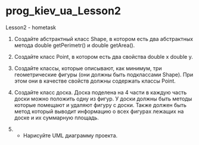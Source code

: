 # prog_kiev_ua_Lesson2
Lesson2 - hometask

1. Создайте абстрактный класс Shape, в котором есть два
абстрактных метода double getPerimetr() и double getArea().

2. Создайте класс Point, в котором есть два свойства double x
double y.

3. Создайте классы, которые описывают, как минимум, три
геометрические фигуры (они должны быть подклассами
Shape). При этом они в качестве свойств должны содержать
классы Point.

4. Создайте класс доска. Доска поделена на 4 части в каждую
часть доски можно положить одну из фигур. У доски должны
быть методы которые помещают и удаляют фигуру с доски.
Также должен быть метод который выводит информацию о
всех фигурах лежащих на доске и их суммарную площадь.

5. * Нарисуйте UML диаграмму проекта.
